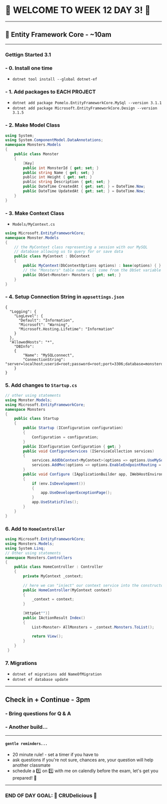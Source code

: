 # :tada: WELCOME TO WEEK 12 DAY 3! :tada:

---

## :school_satchel: Entity Framework Core - ~10am

---

### Gettign Started 3.1

### - 0. Install one time

- `dotnet tool install --global dotnet-ef`

### - 1. Add packages to EACH PROJECT

- `dotnet add package Pomelo.EntityFrameworkCore.MySql --version 3.1.1`
- `dotnet add package Microsoft.EntityFrameworkCore.Design --version 3.1.5`

### - 2. Make Model Class

```csharp
using System;
using System.ComponentModel.DataAnnotations;
namespace Monsters.Models
{
    public class Monster
    {
        [Key]
        public int MonsterId { get; set; }
        public string Name { get; set; }
        public int Height { get; set; }
        public string Description { get; set; }
        public DateTime CreatedAt { get; set; } = DateTime.Now;
        public DateTime UpdatedAt { get; set; } = DateTime.Now;
    }
}
```

### - 3. Make Context Class

- `Models/MyContext.cs`

```csharp
using Microsoft.EntityFrameworkCore;
namespace Monster.Models
{
    // the MyContext class representing a session with our MySQL
    // database allowing us to query for or save data
    public class MyContext : DbContext
    {
        public MyContext(DbContextOptions options) : base(options) { }
        // the "Monsters" table name will come from the DbSet variable name
        public DbSet<Monster> Monsters { get; set; }
    }
}
```

### - 4. Setup Connection String in `appsettings.json`

```
{
  "Logging": {
    "LogLevel": {
      "Default": "Information",
      "Microsoft": "Warning",
      "Microsoft.Hosting.Lifetime": "Information"
    }
  },
  "AllowedHosts": "*",
    "DBInfo":
    {
        "Name": "MySQLconnect",
        "ConnectionString": "server=localhost;userid=root;password=root;port=3306;database=monsterdb;SslMode=None"
    }
}
```
### 5. Add changes to `Startup.cs`
```csharp
// other using statements
using Monster.Models;
using Microsoft.EntityFrameworkCore;
namespace Monsters
{
    public class Startup
    {
        public Startup (IConfiguration configuration)
        {
            Configuration = configuration;
        }
        public IConfiguration Configuration { get; }
        public void ConfigureServices (IServiceCollection services)
        {
            services.AddDbContext<MyContext>(options => options.UseMySql (Configuration["DBInfo:ConnectionString"]));
            services.AddMvc(options => options.EnableEndpointRouting = false);
        }
        public void Configure (IApplicationBuilder app, IWebHostEnvironment env)
        {
            if (env.IsDevelopment())
            {
                app.UseDeveloperExceptionPage();
            }
            app.UseStaticFiles();
        }
    }
}

```
### 6. Add to `HomeController`
```csharp
using Microsoft.EntityFrameworkCore;
using Monsters.Models;
using System.Linq;
// Other using statements
namespace Monsters.Controllers
{
    public class HomeController : Controller
    {
        private MyContext _context;
     
        // here we can "inject" our context service into the constructor
        public HomeController(MyContext context)
        {
            _context = context;
        }
     
        [HttpGet"")]
        public IActionResult Index()
        {
            List<Monster> AllMonsters = _context.Monsters.ToList();
            
            return View();
        }
    }
 }
```
### 7. Migrations
- `dotnet ef migrations add NameOfMigration`
- `dotnet ef database update`
---

## Check in + Continue - 3pm

### - Bring questions for Q & A

### - Another build...

---

#### `gentle reminders...`

- 20 minute rule! - set a timer if you have to
- ask questions if you're not sure, chances are, your question will help another classmate
- schedule a :one: on :one: with me on calendly before the exam, let's get you prepared! :muscle:

---

### END OF DAY GOAL: :sparkler: CRUDelicious :sparkler:
